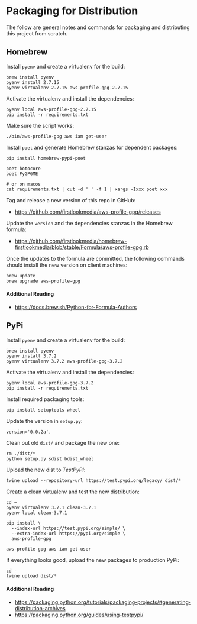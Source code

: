 
# Packaging for Distribution

The follow are general notes and commands for packaging and distributing this project from scratch.

## Homebrew

Install `pyenv` and create a virtualenv for the build:

```
brew install pyenv
pyenv install 2.7.15
pyenv virtualenv 2.7.15 aws-profile-gpg-2.7.15
```

Activate the virtualenv and install the dependencies:

```
pyenv local aws-profile-gpg-2.7.15
pip install -r requirements.txt
```

Make sure the script works:

```
./bin/aws-profile-gpg aws iam get-user
```

Install `poet` and generate Homebrew stanzas for dependent packages:

```
pip install homebrew-pypi-poet
```

```
poet botocore
poet PyGPGME

# or on macos
cat requirements.txt | cut -d ' ' -f 1 | xargs -Ixxx poet xxx
```

Tag and release a new version of this repo in GitHub:

- https://github.com/firstlookmedia/aws-profile-gpg/releases

Update the `version` and the dependencies stanzas in the Homebrew formula:

- https://github.com/firstlookmedia/homebrew-firstlookmedia/blob/stable/Formula/aws-profile-gpg.rb

Once the updates to the formula are committed, the following commands should install the new version on client machines:

```
brew update
brew upgrade aws-profile-gpg
```

#### Additional Reading

- https://docs.brew.sh/Python-for-Formula-Authors

## PyPi

Install `pyenv` and create a virtualenv for the build:

```
brew install pyenv
pyenv install 3.7.2
pyenv virtualenv 3.7.2 aws-profile-gpg-3.7.2
```

Activate the virtualenv and install the dependencies:

```
pyenv local aws-profile-gpg-3.7.2
pip install -r requirements.txt
```

Install required packaging tools:

```
pip install setuptools wheel
```

Update the version in `setup.py`:

```
version='0.0.2a',
```

Clean out old `dist/` and package the new one:

```
rm ./dist/*
python setup.py sdist bdist_wheel
```

Upload the new dist to *TestPyPI*:

```
twine upload --repository-url https://test.pypi.org/legacy/ dist/*
```

Create a clean virtualenv and test the new distribution:

```
cd ~
pyenv virtualenv 3.7.1 clean-3.7.1
pyenv local clean-3.7.1
```

```
pip install \
  --index-url https://test.pypi.org/simple/ \
  --extra-index-url https://pypi.org/simple \
  aws-profile-gpg
```

```
aws-profile-gpg aws iam get-user
```

If everything looks good, upload the new packages to production PyPi:

```
cd -
twine upload dist/*
```

#### Additional Reading

- https://packaging.python.org/tutorials/packaging-projects/#generating-distribution-archives
- https://packaging.python.org/guides/using-testpypi/
